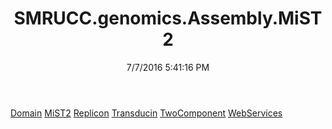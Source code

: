 ﻿---
title: SMRUCC.genomics.Assembly.MiST2
date: 7/7/2016 5:41:16 PM
---

[Domain](T-SMRUCC.genomics.Assembly.MiST2.Domain.html)
[MiST2](T-SMRUCC.genomics.Assembly.MiST2.MiST2.html)
[Replicon](T-SMRUCC.genomics.Assembly.MiST2.Replicon.html)
[Transducin](T-SMRUCC.genomics.Assembly.MiST2.Transducin.html)
[TwoComponent](T-SMRUCC.genomics.Assembly.MiST2.TwoComponent.html)
[WebServices](T-SMRUCC.genomics.Assembly.MiST2.WebServices.html)
